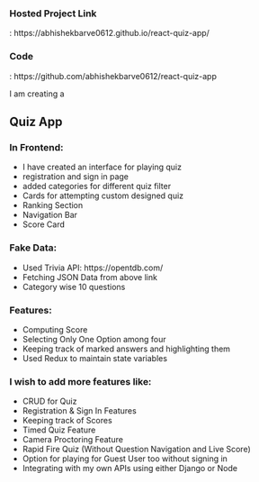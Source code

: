 <h3>Hosted Project Link</h3>: https://abhishekbarve0612.github.io/react-quiz-app/
<h3>Code</h3>: https://github.com/abhishekbarve0612/react-quiz-app

I am creating a <h2>Quiz App</h2>

<h3>In Frontend:</h3>
<ul>
<li>I have created an interface for playing quiz</li>
<li>registration and sign in page</li>
<li>added categories for different quiz filter</li>
<li>Cards for attempting custom designed quiz</li>
<li>Ranking Section</li>
<li>Navigation Bar</li>
<li>Score Card</li>
</ul>

<h3>Fake Data:</h3>
<ul>
<li>Used Trivia API: https://opentdb.com/</li>
<li>Fetching JSON Data from above link</li>
<li>Category wise 10 questions</li>
</ul>

<h3>Features:</h3>
<ul>
<li>Computing Score</li>
<li>Selecting Only One Option among four</li>
<li>Keeping track of marked answers and highlighting them</li>
<li>Used Redux to maintain state variables</li>
</ul>

<h3>I wish to add more features like:</h3>
<ul>
<li>CRUD for Quiz</li>
<li>Registration & Sign In Features</li>
<li>Keeping track of Scores</li>
<li>Timed Quiz Feature</li>
<li>Camera Proctoring Feature</li>
<li>Rapid Fire Quiz (Without Question Navigation and Live Score)</li>
<li>Option for playing for Guest User too without signing in</li>
<li>Integrating with my own APIs using either Django or Node</li>
</ul>

